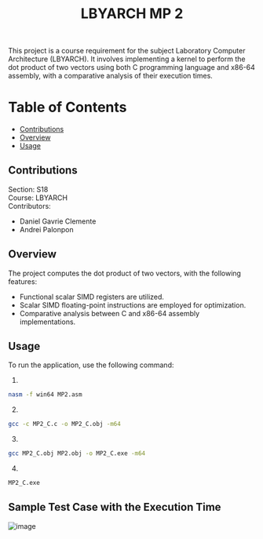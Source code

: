 <h1 align="center">LBYARCH MP 2</h1>
<br>
<p>
This project is a course requirement for the subject Laboratory Computer Architecture (LBYARCH). It involves implementing a kernel to perform the dot product of two vectors using both C programming language and x86-64 assembly, with a comparative analysis of their execution times.
</p>


# Table of Contents

- [Contributions](#contributions)
- [Overview](#overview)
- [Usage](#usage)


## Contributions
Section: S18 </br>
Course: LBYARCH </br>
Contributors:
- Daniel Gavrie Clemente
- Andrei Palonpon

## Overview
The project computes the dot product of two vectors, with the following features:
- Functional scalar SIMD registers are utilized.
- Scalar SIMD floating-point instructions are employed for optimization.
- Comparative analysis between C and x86-64 assembly implementations.

## Usage

To run the application, use the following command:

1.
```bash
nasm -f win64 MP2.asm
```
2.
```bash
gcc -c MP2_C.c -o MP2_C.obj -m64
```
3.
```bash
gcc MP2_C.obj MP2.obj -o MP2_C.exe -m64
```
4.
```bash
MP2_C.exe
```

## Sample Test Case with the Execution Time
![image](https://github.com/user-attachments/assets/4e7e78a3-c960-4f30-be4c-fc0e8b3c6d83)

